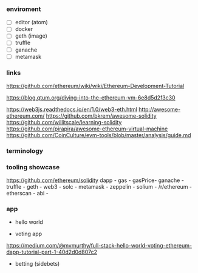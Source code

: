 ### enviroment
- [ ] editor (atom)
- [ ] docker
- [ ] geth (image)
- [ ] truffle
- [ ] ganache
- [ ] metamask

### links
https://github.com/ethereum/wiki/wiki/Ethereum-Development-Tutorial

https://blog.qtum.org/diving-into-the-ethereum-vm-6e8d5d2f3c30

https://web3js.readthedocs.io/en/1.0/web3-eth.html
http://awesome-ethereum.com/
https://github.com/bkrem/awesome-solidity
https://github.com/willitscale/learning-solidity
https://github.com/pirapira/awesome-ethereum-virtual-machine
https://github.com/CoinCulture/evm-tools/blob/master/analysis/guide.md

### terminology


### tooling showcase

https://github.com/ethereum/solidity
dapp -
gas -
gasPrice-
ganache -
truffle -
geth -
web3 -
solc -
metamask -
zeppelin -
solium -
/r/ethereum -
etherscan -
abi -

### app

* hello world

* voting app

https://medium.com/@mvmurthy/full-stack-hello-world-voting-ethereum-dapp-tutorial-part-1-40d2d0d807c2

* betting (sidebets)
